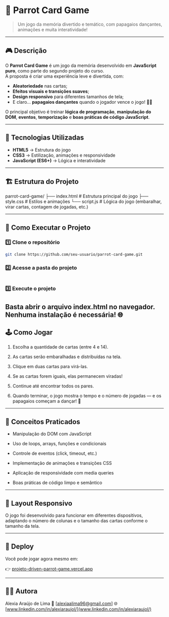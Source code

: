 # 🦜 Parrot Card Game

> Um jogo da memória divertido e temático, com papagaios dançantes, animações e muita interatividade!

---

## 🎮 Descrição

O **Parrot Card Game** é um jogo da memória desenvolvido em **JavaScript puro**, como parte do segundo projeto do curso.  
A proposta é criar uma experiência leve e divertida, com:

- **Aleatoriedade** nas cartas;  
- **Efeitos visuais e transições suaves**;  
- **Design responsivo** para diferentes tamanhos de tela;  
- E claro... **papagaios dançantes** quando o jogador vence o jogo! 🕺🦜  

O principal objetivo é treinar **lógica de programação**, **manipulação do DOM**, **eventos**, **temporização** e **boas práticas de código JavaScript**.

---

## 🧰 Tecnologias Utilizadas

- **HTML5** → Estrutura do jogo  
- **CSS3** → Estilização, animações e responsividade  
- **JavaScript (ES6+)** → Lógica e interatividade  

---

## 🏗️ Estrutura do Projeto

parrot-card-game/
├── index.html # Estrutura principal do jogo
├── style.css # Estilos e animações
└── script.js # Lógica do jogo (embaralhar, virar cartas, contagem de jogadas, etc.)


---

## 🚀 Como Executar o Projeto

### 1️⃣ Clone o repositório
```bash
git clone https://github.com/seu-usuario/parrot-card-game.git
```

### 2️⃣ Acesse a pasta do projeto

``` cd parrot-card-game
```
### 3️⃣ Execute o projeto
  Basta abrir o arquivo index.html no navegador.
  Nenhuma instalação é necessária! 🌐
---

## 🕹️ Como Jogar

1. Escolha a quantidade de cartas (entre 4 e 14).

2. As cartas serão embaralhadas e distribuídas na tela.

3. Clique em duas cartas para virá-las.

4. Se as cartas forem iguais, elas permanecem viradas!

5. Continue até encontrar todos os pares.

6. Quando terminar, o jogo mostra o tempo e o número de jogadas — e os papagaios começam a dançar! 🎉

---

## 🧠 Conceitos Praticados

- Manipulação do DOM com JavaScript

- Uso de loops, arrays, funções e condicionais

- Controle de eventos (click, timeout, etc.)

- Implementação de animações e transições CSS

- Aplicação de responsividade com media queries

- Boas práticas de código limpo e semântico

---
## 📱 Layout Responsivo

O jogo foi desenvolvido para funcionar em diferentes dispositivos, adaptando o número de colunas e o tamanho das cartas conforme o tamanho da tela.

---
## 🚀 Deploy

Você pode jogar agora mesmo em:

👉 [projeto-driven-parrot-game.vercel.app](projeto-driven-parrot-game.vercel.app) 

---
## 👩‍💻 Autora

Alexia Araújo de Lima
📧 [alexiaalima96@gmail.com]
🌐 [www.linkedin.com/in/alexiaraujol/](www.linkedin.com/in/alexiaraujol/)

